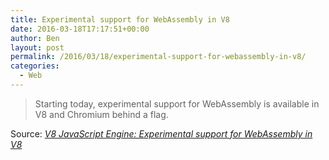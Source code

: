 ```yaml
---
title: Experimental support for WebAssembly in V8
date: 2016-03-18T17:17:51+00:00
author: Ben
layout: post
permalink: /2016/03/18/experimental-support-for-webassembly-in-v8/
categories:
  - Web
---
```

> Starting today, experimental support for WebAssembly is available in V8 and Chromium behind a flag. 

Source: _[V8 JavaScript Engine: Experimental support for WebAssembly in V8](http://v8project.blogspot.com/2016/03/experimental-support-for-webassembly.html)_